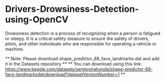 # Drivers-Drowsiness-Detection-using-OpenCV
Drowsiness detection is a process of recognizing when a person is fatigued or sleepy. It is a critical safety measure to ensure the safety of drivers, pilots, and other individuals who are responsible for operating a vehicle or machine.

** Note: Please download shape_predictor_68_face_landmarks.dat and add it in the Datasets repository **
** You can download using this link: https://www.kaggle.com/datasets/sergiovirahonda/shape-predictor-68-face-landmarksdat/download?datasetVersionNumber=1 **
